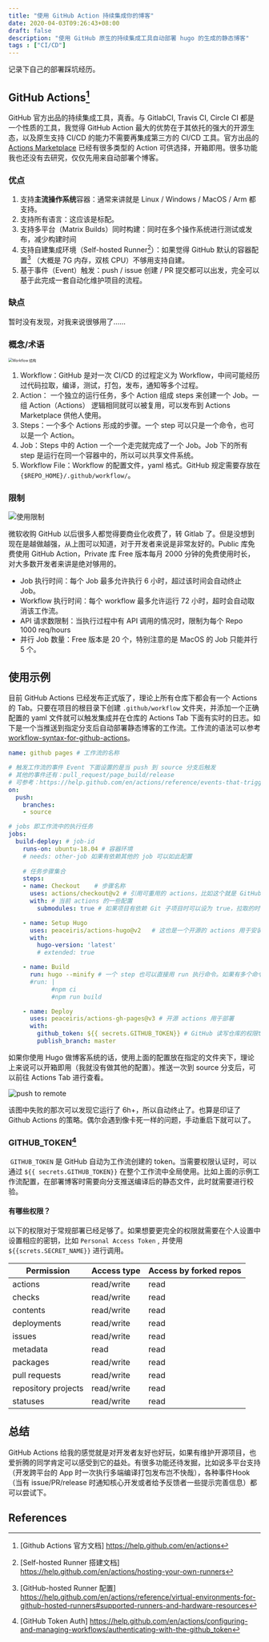 ```yaml
---
title: "使用 GitHub Action 持续集成你的博客"
date: 2020-04-03T09:26:43+08:00
draft: false
description: "使用 GitHub 原生的持续集成工具自动部署 hugo 的生成的静态博客"
tags : ["CI/CD"]
---
```




记录下自己的部署踩坑经历。

<!--more-->

## GitHub Actions[^1]

GitHub 官方出品的持续集成工具，真香。与 GitlabCI, Travis CI, Circle CI 都是一个性质的工具，我觉得 GitHub Action 最大的优势在于其依托的强大的开源生态，以及原生支持 CI/CD 的能力不需要再集成第三方的 CI/CD 工具。官方出品的 [Actions Marketplace](https://github.com/marketplace?type=actions) 已经有很多类型的 Action 可供选择，开箱即用。很多功能我也还没有去研究，仅仅先用来自动部署个博客。

### 优点

1. 支持**主流操作系统**容器：通常来讲就是 Linux / Windows / MacOS / Arm 都支持。
2. 支持所有语言：这应该是标配。
3. 支持多平台（Matrix Builds）同时构建：同时在多个操作系统进行测试或发布，减少构建时间
4. 支持自建集成环境（Self-hosted Runner[^3]）：如果觉得 GitHub 默认的容器配置[^2] （大概是 7G 内存，双核 CPU）不够用支持自建。
5. 基于事件（Event）触发：push / issue 创建 / PR 提交都可以出发，完全可以基于此完成一套自动化维护项目的流程。

### 缺点

暂时没有发现，对我来说很够用了……

### 概念/术语

<img src="https://cdn.jsdelivr.net/gh/xiaoheiAh/imgs@master/20200406182106.png" alt="Workflow 结构" style="zoom:50%;" />

1. Workflow：GitHub 是对一次 CI/CD 的过程定义为 Workflow，中间可能经历过代码拉取，编译，测试，打包，发布，通知等多个过程。
2. Action： 一个独立的运行任务，多个 Action 组成 steps 来创建一个 Job。一组 Action（Actions） 逻辑相同就可以被复用，可以发布到 Actions Marketplace 供他人使用。
3. Steps：一个多个 Actions 形成的步骤。一个 step 可以只是一个命令，也可以是一个 Action。
4. Job：Steps 中的 Action 一个一个走完就完成了一个 Job。Job 下的所有 step 是运行在同一个容器中的，所以可以共享文件系统。
5. Workflow File：Workflow 的配置文件，yaml 格式。GitHub 规定需要存放在 `{$REPO_HOME}/.github/workflow/`。

### 限制

![使用限制](https://cdn.jsdelivr.net/gh/xiaoheiAh/imgs@master/20200406113232.png)

微软收购 GitHub 以后很多人都觉得要商业化收费了，转 Gitlab 了。但是没想到现在是越做越强，从上图可以知道，对于开发者来说是非常友好的。Public 库免费使用 GitHub Action，Private 库 Free 版本每月 2000 分钟的免费使用时长，对大多数开发者来讲是绝对够用的。

* Job 执行时间：每个 Job 最多允许执行 6 小时，超过该时间会自动终止 Job。
* Workflow 执行时间：每个 workflow 最多允许运行 72 小时，超时会自动取消该工作流。
* API 请求数限制：当执行过程中有 API 调用的情况时，限制为每个 Repo 1000 req/hours
* 并行 Job 数量：Free 版本是 20 个，特别注意的是 MacOS 的 Job 只能并行 5 个。

## 使用示例

目前 GitHub Actions 已经发布正式版了，理论上所有仓库下都会有一个 Actions 的 Tab。只要在项目的根目录下创建 `.github/workflow` 文件夹，并添加一个正确配置的 yaml 文件就可以触发集成并在仓库的 Actions Tab 下面有实时的日志。如下是一个当推送到指定分支后自动部署静态博客的工作流。工作流的语法可以参考[workflow-syntax-for-github-actions](https://help.github.com/en/actions/reference/workflow-syntax-for-github-actions)。

```yaml
name: github pages # 工作流的名称

# 触发工作流的事件 Event 下面设置的是当 push 到 source 分支后触发
# 其他的事件还有：pull_request/page_build/release
# 可参考：https://help.github.com/en/actions/reference/events-that-trigger-workflows
on:	
  push:
    branches:
    - source

# jobs 即工作流中的执行任务
jobs:
  build-deploy: # job-id
    runs-on: ubuntu-18.04 # 容器环境
    # needs: other-job 如果有依赖其他的 job 可以如此配置
    
    # 任务步骤集合
    steps:
    - name: Checkout	# 步骤名称
      uses: actions/checkout@v2	# 引用可重用的 actions，比如这个就是 GitHub 官方的用于拉取代码的actions `@` 后面可以跟指定的分支或者 release 的版本或者特定的commit
      with:	# 当前 actions 的一些配置
        submodules: true # 如果项目有依赖 Git 子项目时可以设为 true，拉取的时候会一并拉取下来

    - name: Setup Hugo
      uses: peaceiris/actions-hugo@v2	# 这也是一个开源的 actions 用于安装 Hugo
      with:
        hugo-version: 'latest'
        # extended: true

    - name: Build
      run: hugo --minify # 一个 step 也可以直接用 run 执行命令。如果有多个命令可以如下使用
      #run: |
    		#npm ci
    		#npm run build

    - name: Deploy
      uses: peaceiris/actions-gh-pages@v3 # 开源 actions 用于部署
      with:
        github_token: ${{ secrets.GITHUB_TOKEN}} # GitHub 读写仓库的权限token，自动生成无需关心
        publish_branch: master
```

如果你使用 Hugo 做博客系统的话，使用上面的配置放在指定的文件夹下，理论上来说可以开箱即用（我就没有做其他的配置）。推送一次到 source 分支后，可以前往 Actions Tab 进行查看。

![push to remote](https://cdn.jsdelivr.net/gh/xiaoheiAh/imgs@master/20200406191554.png)

该图中失败的那次可以发现它运行了 6h+，所以自动终止了。也算是印证了 Github Actions 的策略。偶尔会遇到像卡死一样的问题，手动重启下就可以了。

### GITHUB_TOKEN[^4]

​	`GITHUB_TOKEN` 是 GitHub 自动为工作流创建的 token。当需要权限认证时，可以通过 `${{ secrets.GITHUB_TOKEN}}` 在整个工作流中全局使用。比如上面的示例工作流配置，在部署博客时需要向分支推送编译后的静态文件，此时就需要进行校验。

#### 有哪些权限？

以下的权限对于常规部署已经足够了。如果想要更完全的权限就需要在个人设置中设置相应的密钥，比如 `Personal Access Token` , 并使用 `${{screts.SECRET_NAME}}` 进行调用。

| Permission          | Access type | Access by forked repos |
| ------------------- | ----------- | ---------------------- |
| actions             | read/write  | read                   |
| checks              | read/write  | read                   |
| contents            | read/write  | read                   |
| deployments         | read/write  | read                   |
| issues              | read/write  | read                   |
| metadata            | read        | read                   |
| packages            | read/write  | read                   |
| pull requests       | read/write  | read                   |
| repository projects | read/write  | read                   |
| statuses            | read/write  | read                   |

## 总结

GitHub Actions 给我的感觉就是对开发者友好也好玩，如果有维护开源项目，也爱折腾的同学肯定可以感受到它的益处。有很多功能还待发掘，比如说多平台支持（开发跨平台的 App 时一次执行多端编译打包发布岂不快哉），各种事件Hook（当有 issue/PR/release 时通知核心开发或者给予反馈者一些提示完善信息）都可以尝试下。

## References

[^1]:[Github Actions 官方文档] https://help.github.com/en/actions

[^2]: [GitHub-hosted Runner 配置] https://help.github.com/en/actions/reference/virtual-environments-for-github-hosted-runners#supported-runners-and-hardware-resources
[^3]: [Self-hosted Runner 搭建文档] https://help.github.com/en/actions/hosting-your-own-runners
[^4]: [GitHub Token Auth] https://help.github.com/en/actions/configuring-and-managing-workflows/authenticating-with-the-github_token

